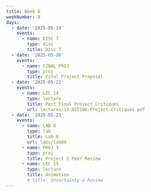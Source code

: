 ```yaml
---
title: Week 8
weekNumber: 8
days:
  - date: '2025-05-19'
    events:
      - name: DISC 7
        type: disc
        title: Disc 7
  - date: '2025-05-20'
    events:
      - name: FINAL PROJ
        type: proj
        title: Final Project Proposal
  - date: '2025-05-21'
    events:
      - name: LEC 14
        type: lecture
        title: Past Final Project Critiques
        url: lectures/13-DSC106-Project-Critiques.pdf
  - date: '2025-05-23'
    events:
      - name: LAB 8
        type: lab
        title: Lab 8
        url: labs/lab08
      - name: PROJ 3
        type: proj
        title: Project 3 Peer Review
      - name: LEC 15
        type: lecture
        title: Animation
        # title: Uncertainty & Review
---
```

